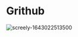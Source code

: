 # Grithub

![screely-1643022513500](https://user-images.githubusercontent.com/17406287/150772137-eaae1183-3663-4fea-a3c8-a95c212c38a9.png)
